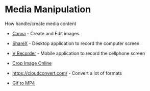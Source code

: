 # Media Manipulation

How handle/create media content

- [Canva](https://www.canva.com/) - Create and Edit images

- [ShareX](https://getsharex.com/) - Desktop application to record the computer screen

- [V Recorder](https://play.google.com/store/apps/details?id=screenrecorder.recorder.editor&hl=pt_BR&gl=US) - Mobile application to record the cellphone screen

- [Crop Image Online](https://www.iloveimg.com/crop-image)

- <https://cloudconvert.com/> - Convert a lot of formats

- [Gif to MP4](https://ezgif.com/gif-to-mp4)
